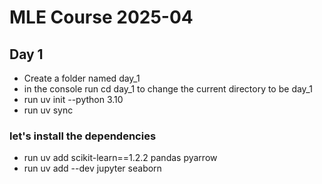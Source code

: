 # MLE Course 2025-04
## Day 1
- Create a folder named day_1
- in the console run cd day_1 to change the current directory to be day_1
- run uv init --python 3.10
- run uv sync

### let's install the dependencies
- run uv add scikit-learn==1.2.2 pandas pyarrow
- run uv add --dev jupyter seaborn

